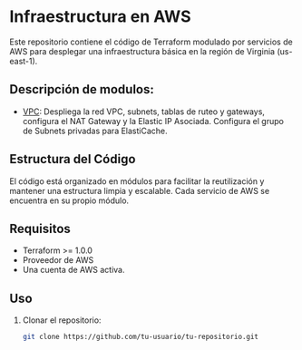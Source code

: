 # Infraestructura en AWS

Este repositorio contiene el código de Terraform modulado por servicios de AWS para desplegar una infraestructura básica en la región de Virginia (us-east-1).

## Descripción de modulos:

- [VPC](./modules/VPC/README.md): Despliega la red VPC, subnets, tablas de ruteo y gateways, configura el NAT Gateway y la Elastic IP Asociada. Configura el grupo de Subnets privadas para ElastiCache.

## Estructura del Código

El código está organizado en módulos para facilitar la reutilización y mantener una estructura limpia y escalable. Cada servicio de AWS se encuentra en su propio módulo.

## Requisitos

- Terraform >= 1.0.0
- Proveedor de AWS
- Una cuenta de AWS activa.

## Uso

1. Clonar el repositorio:
   ```bash
   git clone https://github.com/tu-usuario/tu-repositorio.git
